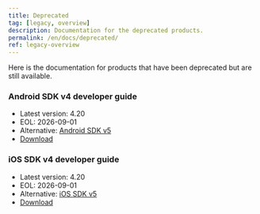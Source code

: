```yaml
---
title: Deprecated
tag: [legacy, overview]
description: Documentation for the deprecated products.
permalink: /en/docs/deprecated/
ref: legacy-overview
---
```


Here is the documentation for products that have been deprecated but are still available.

### Android SDK v4 developer guide

- Latest version: 4.20
- EOL: 2026-09-01
- Alternative: [Android SDK v5](/en/docs/configuration/android-sdk-config/)
- [Download](https://d.qwstatic.com/sites/dev/qweather-sdk-v4-android-doc-en.md)

### iOS SDK v4 developer guide

- Latest version: 4.20
- EOL: 2026-09-01
- Alternative: [iOS SDK v5](/docs/configuration/ios-sdk-config/)
- [Download](https://d.qwstatic.com/sites/dev/qweather-sdk-v4-ios-doc-en.md)